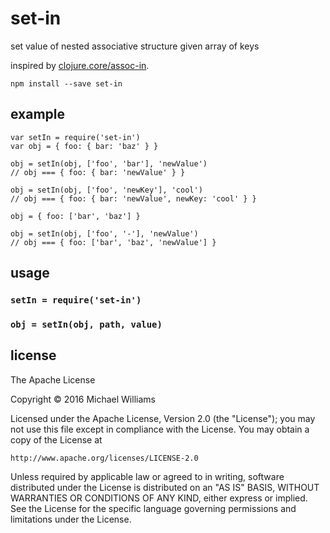 # set-in

set value of nested associative structure given array of keys

inspired by [clojure.core/assoc-in](http://clojuredocs.org/clojure.core/assoc-in).

```
npm install --save set-in
```

## example

```
var setIn = require('set-in')
var obj = { foo: { bar: 'baz' } }

obj = setIn(obj, ['foo', 'bar'], 'newValue')
// obj === { foo: { bar: 'newValue' } }

obj = setIn(obj, ['foo', 'newKey'], 'cool')
// obj === { foo: { bar: 'newValue', newKey: 'cool' } }

obj = { foo: ['bar', 'baz'] }

obj = setIn(obj, ['foo', '-'], 'newValue')
// obj === { foo: ['bar', 'baz', 'newValue'] }
```

## usage

### `setIn = require('set-in')`

### `obj = setIn(obj, path, value)`

## license

The Apache License

Copyright &copy; 2016 Michael Williams

Licensed under the Apache License, Version 2.0 (the "License");
you may not use this file except in compliance with the License.
You may obtain a copy of the License at

    http://www.apache.org/licenses/LICENSE-2.0

Unless required by applicable law or agreed to in writing, software
distributed under the License is distributed on an "AS IS" BASIS,
WITHOUT WARRANTIES OR CONDITIONS OF ANY KIND, either express or implied.
See the License for the specific language governing permissions and
limitations under the License.
